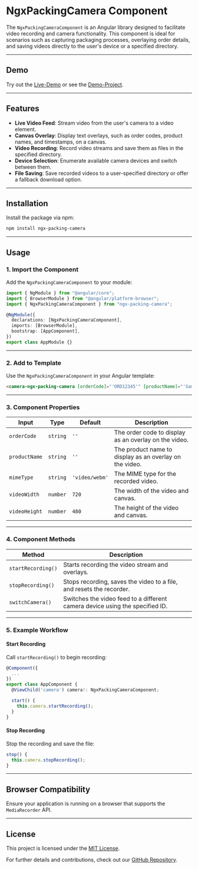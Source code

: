 # NgxPackingCamera Component

The `NgxPackingCameraComponent` is an Angular library designed to facilitate video recording and camera functionality. This component is ideal for scenarios such as capturing packaging processes, overlaying order details, and saving videos directly to the user's device or a specified directory.

---

## Demo

Try out the <a href="https://packing-camera-sample.vercel.app" target="_blank">Live-Demo</a> or see
the <a href="https://github.com/huynhhq/packing-camera-sample" target="_blank">Demo-Project</a>.

---

## Features

- **Live Video Feed**: Stream video from the user's camera to a video element.
- **Canvas Overlay**: Display text overlays, such as order codes, product names, and timestamps, on a canvas.
- **Video Recording**: Record video streams and save them as files in the specified directory.
- **Device Selection**: Enumerate available camera devices and switch between them.
- **File Saving**: Save recorded videos to a user-specified directory or offer a fallback download option.

---

## Installation

Install the package via npm:

```bash
npm install ngx-packing-camera
```

---

## Usage

### 1. Import the Component

Add the `NgxPackingCameraComponent` to your module:

```typescript
import { NgModule } from "@angular/core";
import { BrowserModule } from "@angular/platform-browser";
import { NgxPackingCameraComponent } from "ngx-packing-camera";

@NgModule({
  declarations: [NgxPackingCameraComponent],
  imports: [BrowserModule],
  bootstrap: [AppComponent],
})
export class AppModule {}
```

---

### 2. Add to Template

Use the `NgxPackingCameraComponent` in your Angular template:

```html
<camera-ngx-packing-camera [orderCode]="'ORD12345'" [productName]="'Sample Product'" [mimeType]="'video/webm'" [videoWidth]="720" [videoHeight]="480"></camera-ngx-packing-camera>
```

---

### 3. Component Properties

| **Input**     | **Type** | **Default**    | **Description**                                         |
| ------------- | -------- | -------------- | ------------------------------------------------------- |
| `orderCode`   | `string` | `''`           | The order code to display as an overlay on the video.   |
| `productName` | `string` | `''`           | The product name to display as an overlay on the video. |
| `mimeType`    | `string` | `'video/webm'` | The MIME type for the recorded video.                   |
| `videoWidth`  | `number` | `720`          | The width of the video and canvas.                      |
| `videoHeight` | `number` | `480`          | The height of the video and canvas.                     |

---

### 4. Component Methods

| **Method**         | **Description**                                                              |
| ------------------ | ---------------------------------------------------------------------------- |
| `startRecording()` | Starts recording the video stream and overlays.                              |
| `stopRecording()`  | Stops recording, saves the video to a file, and resets the recorder.         |
| `switchCamera()`   | Switches the video feed to a different camera device using the specified ID. |

---

### 5. Example Workflow

#### Start Recording

Call `startRecording()` to begin recording:

```typescript
@Component({
  ...
})
export class AppComponent {
  @ViewChild('camera') camera!: NgxPackingCameraComponent;

  start() {
    this.camera.startRecording();
  }
}
```

#### Stop Recording

Stop the recording and save the file:

```typescript
stop() {
  this.camera.stopRecording();
}
```

---

## Browser Compatibility

Ensure your application is running on a browser that supports the `MediaRecorder` API.

---

## License

This project is licensed under the [MIT License](LICENSE).

For further details and contributions, check out our [GitHub Repository](https://github.com/huynhhq/packing-camera).
